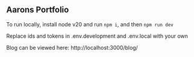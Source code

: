 ## Aarons Portfolio

To run locally, install node v20 and run `npm i`, and then `npm run dev`

Replace ids and tokens in .env.development and .env.local with your own

Blog can be viewed here: http://localhost:3000/blog/
